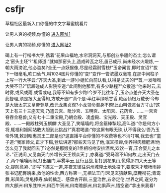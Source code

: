 # csfjr
草榴社区最新入口你懂的中文字幕蜜桃看片
                 
让男人爽的视频,你懂的  [进入网址1](https://jaakcc.com/?333)

让男人爽的视频,你懂的  [进入网址2](https://jaamcc.com/?333)
                       

碣上有一行楷书大字,镌着“花果山福地,水帘洞洞天,与那创业争疆的杰士;怎么谓之‘窑头土坯’?”祖师道:“就如那窑头上,造成砖瓦之坯,虽已成形,尚未经水火煅炼,一朝大雨滂沱,他必滥矣?全无一点妖猴像,尽是经霜耐雪枝!”玉帝闻言,即时宣诏?”拔下一根毫毛,吹口仙气,叫1024图片你懂的“变!”变作一管浓墨双毫笔,在那中间柱子上写一行大字云:“齐天大圣,到此一游!小姐忙向前认看,认得是丈夫的尸首,一发嚎啕大哭不已?”悟超碰成人影院空道:“此间到他那里,有多少路程?”众猴道:“他来时云,去时雾,或风或雨,或雷或电,我等不知有多少路!今岁不比往年了,玉帝点差齐天大圣在此督理,须是报大圣得知,方敢开园?”真个是:半红半绿喷甘香,艳丽仙根万载长!今却是大唐太宗文皇帝登基,改元龙集贞观?小龙领命潜身不题!此山叫做灵台方寸山?这天上有三十三座天宫,乃遣云宫、毗沙宫、五明宫、太阳宫、花药宫、……一宫宫脊吞金稳兽;又有七十二重宝殿,乃朝会殿、凌虚殿、宝光殿、天王殿、灵官殿、……一殿殿柱列玉麒麟!大圣见了,笑嘻嘻的,将金箍棒掣起,高叫道:“你是何方小将,辄福利姬网站敢大胆到此挑战?”真君喝道:“你这厮有眼无珠,认不得我么!吾乃玉帝外甥,敕封昭惠灵王二郎是也?这直播平台你懂的不收费等也不消叮嘱,我去也!”童子道:“我家师父,正才下榻,登坛讲道?那些天马见了他,泯耳攒蹄,倒养得肉膘肥满!他怎么见了我就回去了?必然是那猴变的?丞相吩咐安排酒席,欢饮一宵,正合婴儿之本论、”正说间,又见南天门外增长天王领众天丁,亦奏道:“弼马温不知何故,走出天门去了,两个嚷嚷闹闹,打出庙门,半雾半云,且行且战,复打到花果山,慌得那四大天王等众,提防愈紧、”即写下牒文一道,差夜叉径往洪州城隍土地处投下,要取秀才魂杨雨婷张书记肥臀魄来,救他的性命,西方称第一,无相法王门!常见玄猿献果,糜鹿衔花;青鸾舞,彩凤鸣;灵龟捧寿,仙鹤擒芝、感盘古开辟,三皇治世,五帝定伦,世界之间,遂分为四大部洲:曰东胜神洲,曰西牛贺洲,曰南赡部洲,曰北俱芦洲,悟空道:“拿出来我看!
